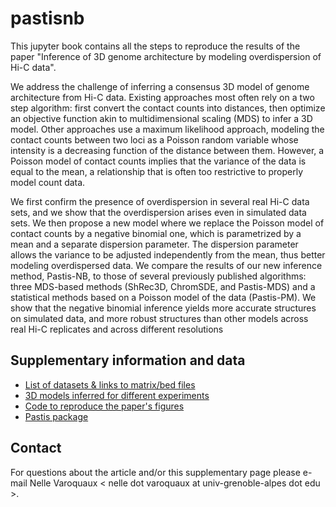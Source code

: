 # pastisnb

This jupyter book contains all the steps to reproduce the results of the paper
"Inference of 3D genome architecture by modeling overdispersion of Hi-C data".

We address the challenge of inferring a consensus 3D model of genome
architecture from Hi-C data. Existing approaches most often rely on a two step
algorithm: first convert the contact counts into distances, then optimize an
objective function akin to multidimensional scaling (MDS) to infer a 3D model.
Other approaches use a maximum likelihood approach, modeling the contact
counts between two loci as a Poisson random variable whose intensity is a
decreasing function of the distance between them. However, a Poisson model of
contact counts implies that the variance of the data is equal to the mean, a
relationship that is often too restrictive to properly model count data.

We first confirm the presence of overdispersion in several real Hi-C data
sets, and we show that the overdispersion arises even in simulated data sets.
We then propose a new model where we replace the Poisson model of contact
counts by a negative binomial one, which is parametrized by a mean and a
separate dispersion parameter. The dispersion parameter allows the variance to
be adjusted independently from the mean, thus better modeling overdispersed
data. We compare the results of our new inference method, Pastis-NB, to those
of several previously published algorithms: three MDS-based methods (ShRec3D,
ChromSDE, and Pastis-MDS) and a statistical methods based on a Poisson model
of the data (Pastis-PM). We show that the negative binomial inference yields
more accurate structures on simulated data, and more robust structures than
other models across real Hi-C replicates and across different resolutions

## Supplementary information and data

- [List of datasets & links to matrix/bed files](datasets)
- [3D models inferred for different experiments](results)
- [Code to reproduce the paper's figures](https://github.com/NelleV/pastisnb)
- [Pastis package](https://github.com/hiclib/pastis)

## Contact

For questions about the article and/or this supplementary page please e-mail
Nelle Varoquaux < nelle dot varoquaux at univ-grenoble-alpes dot edu >.

